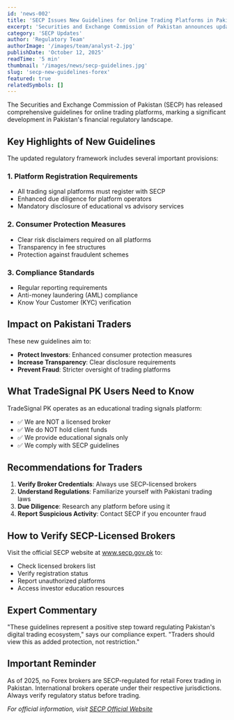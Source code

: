 ```yaml
---
id: 'news-002'
title: 'SECP Issues New Guidelines for Online Trading Platforms in Pakistan'
excerpt: 'Securities and Exchange Commission of Pakistan announces updated regulatory framework for digital trading platforms and forex brokers.'
category: 'SECP Updates'
author: 'Regulatory Team'
authorImage: '/images/team/analyst-2.jpg'
publishDate: 'October 12, 2025'
readTime: '5 min'
thumbnail: '/images/news/secp-guidelines.jpg'
slug: 'secp-new-guidelines-forex'
featured: true
relatedSymbols: []
---
```


The Securities and Exchange Commission of Pakistan (SECP) has released comprehensive guidelines for online trading platforms, marking a significant development in Pakistan's financial regulatory landscape.

## Key Highlights of New Guidelines

The updated regulatory framework includes several important provisions:

### 1. Platform Registration Requirements

- All trading signal platforms must register with SECP
- Enhanced due diligence for platform operators
- Mandatory disclosure of educational vs advisory services

### 2. Consumer Protection Measures

- Clear risk disclaimers required on all platforms
- Transparency in fee structures
- Protection against fraudulent schemes

### 3. Compliance Standards

- Regular reporting requirements
- Anti-money laundering (AML) compliance
- Know Your Customer (KYC) verification

## Impact on Pakistani Traders

These new guidelines aim to:

- **Protect Investors**: Enhanced consumer protection measures
- **Increase Transparency**: Clear disclosure requirements
- **Prevent Fraud**: Stricter oversight of trading platforms

## What TradeSignal PK Users Need to Know

TradeSignal PK operates as an educational trading signals platform:

- ✅ We are NOT a licensed broker
- ✅ We do NOT hold client funds
- ✅ We provide educational signals only
- ✅ We comply with SECP guidelines

## Recommendations for Traders

1. **Verify Broker Credentials**: Always use SECP-licensed brokers
2. **Understand Regulations**: Familiarize yourself with Pakistani trading laws
3. **Due Diligence**: Research any platform before using it
4. **Report Suspicious Activity**: Contact SECP if you encounter fraud

## How to Verify SECP-Licensed Brokers

Visit the official SECP website at www.secp.gov.pk to:

- Check licensed brokers list
- Verify registration status
- Report unauthorized platforms
- Access investor education resources

## Expert Commentary

"These guidelines represent a positive step toward regulating Pakistan's digital trading ecosystem," says our compliance expert. "Traders should view this as added protection, not restriction."

## Important Reminder

As of 2025, no Forex brokers are SECP-regulated for retail Forex trading in Pakistan. International brokers operate under their respective jurisdictions. Always verify regulatory status before trading.

*For official information, visit [SECP Official Website](https://www.secp.gov.pk)*
